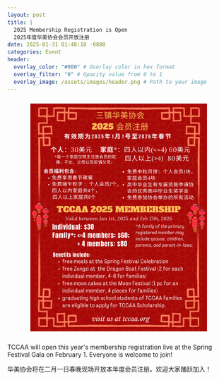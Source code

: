 ```yaml
---
layout: post
title: |
  2025 Membership Registration is Open 
  2025年度华美协会会员开放注册
date: 2025-01-31 01:48:18 -0800
categories: Event
header:
  overlay_color: "#000" # Overlay color in hex format
  overlay_filter: "0" # Opacity value from 0 to 1
  overlay_image: /assets/images/header.png # Path to your image
---
```


<div style="text-align: center;">
  <img src="/assets/images/events/membership.JPG" alt="Image 1" style="display: inline-block; margin: 10px; width: 400px; height: auto;">
</div>

TCCAA will open this year's membership registration live at the Spring Festival Gala on February 1. Everyone is welcome to join!

华美协会将在二月一日春晚现场开放本年度会员注册。欢迎大家踊跃加入！